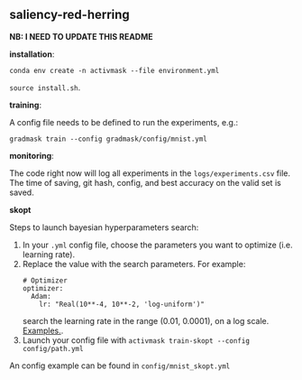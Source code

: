 saliency-red-herring
--------------------

**NB: I NEED TO UPDATE THIS README**

**installation**:

`conda env create -n activmask --file environment.yml`

`source install.sh`.


**training**:

A config file needs to be defined to run the experiments, e.g.:

```
gradmask train --config gradmask/config/mnist.yml
```

**monitoring**:

The code right now will log all experiments in the `logs/experiments.csv` file.
The time of saving, git hash, config, and best accuracy on the valid set is
saved.

**skopt**

Steps to launch bayesian hyperparameters search:
1. In your `.yml` config file, choose the parameters you want to optimize
   (i.e. learning rate).
2. Replace the value with  the search parameters. For example:
    ```
    # Optimizer
    optimizer:
      Adam:
        lr: "Real(10**-4, 10**-2, 'log-uniform')"
    ```
    search the learning rate in the range (0.01, 0.0001), on a log scale.
    [Examples.](https://scikit-optimize.github.io/#skopt.BayesSearchCV).
3. Launch your config file with `activmask train-skopt --config config/path.yml`

An config example can be found in `config/mnist_skopt.yml`
